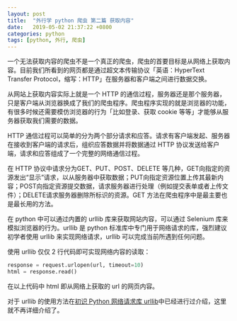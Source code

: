 ```yaml
---
layout: post
title:  "外行学 python 爬虫 第二篇 获取内容"
date:   2019-05-02 21:37:22 +0800
categories: python
tags: [python, 外行, 爬虫]
---
```

一个无法获取内容的爬虫不是一个真正的爬虫，爬虫的首要目标是从网络上获取内容。目前我们所看到的网页都是通过超文本传输协议「英语：HyperText Transfer Protocol，缩写：HTTP」在服务器和客户端之间进行数据交换。

从网站上获取内容实际上就是一个 HTTP 的通信过程，服务器还是那个服务器，只是客户端从浏览器换成了我们的爬虫程序。爬虫程序实现的就是浏览器的功能，有很多时候还需要模仿浏览器的行为「比如登录、获取 cookie 等等」才能够从服务器获取我们需要的数据。

HTTP 通信过程可以简单的分为两个部分请求和应答。请求有客户端发起、服务器在接收到客户端的请求后，组织应答数据并将数据通过 HTTP 协议发送给客户端，请求和应答组成了一个完整的网络通信过程。

在 HTTP 协议中请求分为GET、PUT、POST、DELETE 等几种，GET向指定的资源发出“显示”请求，以从服务器中获取数据；PUT向指定资源位置上传其最新内容；POST向指定资源提交数据，请求服务器进行处理（例如提交表单或者上传文件）；DELETE请求服务器删除所标识的资源。GET 方法在爬虫程序中是最主要也是最长用的方法。

在 python 中可以通过内置的 urllib 库来获取网站内容，可以通过 Selenium 库来模拟浏览器的行为。urllib 是 python 标准库中专门用于网络请求的库，强烈建议初学者使用 urllib 来实现网络请求，urllib 可以完成当前所遇到任何问题。

使用 urllib 仅仅 2 行代码即可实现网络内容的读取：
```python
response = request.urlopen(url, timeout=10)
html = response.read()
```
在以上代码中 html 即从网络上获取的 url 的网页内容。

对于 urllib 的使用方法在[初识 Python 网络请求库 urllib](https://mp.weixin.qq.com/s/aX_34hPMX-waJQw5fsA_og)中已经进行过介绍，这里就不再详细介绍了。
